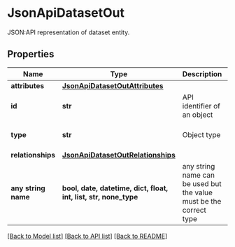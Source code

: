 # JsonApiDatasetOut

JSON:API representation of dataset entity.

## Properties
Name | Type | Description | Notes
------------ | ------------- | ------------- | -------------
**attributes** | [**JsonApiDatasetOutAttributes**](JsonApiDatasetOutAttributes.md) |  | 
**id** | **str** | API identifier of an object | 
**type** | **str** | Object type | defaults to "dataset"
**relationships** | [**JsonApiDatasetOutRelationships**](JsonApiDatasetOutRelationships.md) |  | [optional] 
**any string name** | **bool, date, datetime, dict, float, int, list, str, none_type** | any string name can be used but the value must be the correct type | [optional]

[[Back to Model list]](../README.md#documentation-for-models) [[Back to API list]](../README.md#documentation-for-api-endpoints) [[Back to README]](../README.md)


